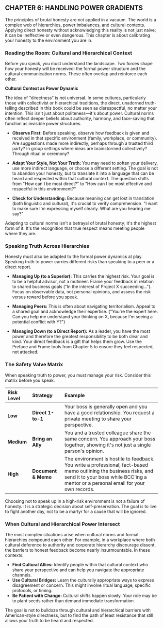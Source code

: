 ## CHAPTER 6: HANDLING POWER GRADIENTS

The principles of brutal honesty are not applied in a vacuum. The world is a complex web of hierarchies, power imbalances, and cultural contexts. Applying direct honesty without acknowledging this reality is not just naive; it can be ineffective or even dangerous. This chapter is about calibrating your honesty to the environment you are in.

### Reading the Room: Cultural and Hierarchical Context

Before you speak, you must understand the landscape. Two forces shape how your honesty will be received: the formal power structure and the cultural communication norms. These often overlap and reinforce each other.

**Cultural Context as Power Dynamic**

The idea of "directness" is not universal. In some cultures, particularly those with collectivist or hierarchical traditions, the direct, unadorned truth-telling described in this book could be seen as disrespectful, no matter your intention. This isn't just about politeness—it's about power. Cultural norms often reflect deeper beliefs about authority, harmony, and face-saving that function as invisible power structures.

*   **Observe First:** Before speaking, observe how feedback is given and received in that specific environment (family, workplace, or community). Are suggestions made more indirectly, perhaps through a trusted third party? In group settings where ideas are brainstormed collectively? Through ritual or ceremony?

*   **Adapt Your Style, Not Your Truth:** You may need to soften your delivery, use more indirect language, or choose a different setting. The goal is not to abandon your honesty, but to translate it into a language that can be heard and respected within that cultural context. The question shifts from "How can I be most direct?" to "How can I be most effective and respectful in this environment?"

*   **Check for Understanding:** Because meaning can get lost in translation (both linguistic and cultural), it's crucial to verify comprehension. "I want to make sure I'm expressing myself clearly. What are you hearing me say?"

Adapting to cultural norms isn't a betrayal of brutal honesty; it's the highest form of it. It's the recognition that true respect means meeting people where they are.

### Speaking Truth Across Hierarchies

Honesty must also be adapted to the formal power dynamics at play. Speaking truth to power carries different risks than speaking to a peer or a direct report.

*   **Managing Up (to a Superior):** This carries the highest risk. Your goal is to be a helpful advisor, not a mutineer. Frame your feedback in relation to shared business goals ("In the interest of Project X succeeding..."). Focus on observable data, not personal opinions, and assess the risk versus reward before you speak.

*   **Managing Peers:** This is often about navigating territorialism. Appeal to a shared goal and acknowledge their expertise. ("You're the expert here. Can you help me understand your thinking on X, because I'm seeing a potential conflict with Y?")

*   **Managing Down (to a Direct Report):** As a leader, you have the most power and therefore the greatest responsibility to be both clear and kind. Your direct feedback is a gift that helps them grow. Use the Preface and Frame tools from Chapter 5 to ensure they feel respected, not attacked.

### The Safety Valve Matrix

When speaking truth to power, you must manage your risk. Consider this matrix before you speak.

| Risk Level | Strategy | Example |
| :--- | :--- | :--- |
| **Low** | **Direct 1-to-1** | Your boss is generally open and you have a good relationship. You request a private meeting to share your perspective. |
| **Medium** | **Bring an Ally** | You and a trusted colleague share the same concern. You approach your boss together, showing it's not just a single person's opinion. |
| **High** | **Document & Memo** | The environment is hostile to feedback. You write a professional, fact-based memo outlining the business risks, and send it to your boss while BCC'ing a mentor or a personal email for your own records. |

Choosing not to speak up in a high-risk environment is not a failure of honesty. It is a strategic decision about self-preservation. The goal is to live to fight another day, not to be a martyr for a cause that will be ignored.

### When Cultural and Hierarchical Power Intersect

The most complex situations arise when cultural norms and formal hierarchies compound each other. For example, in a workplace where both cultural deference to authority and corporate hierarchy discourage dissent, the barriers to honest feedback become nearly insurmountable. In these contexts:

*   **Find Cultural Allies:** Identify people within that cultural context who share your perspective and can help you navigate the appropriate channels.
*   **Use Cultural Bridges:** Learn the culturally appropriate ways to express disagreement or concern. This might involve ritual language, specific protocols, or timing.
*   **Be Patient with Change:** Cultural shifts happen slowly. Your role may be to plant seeds rather than demand immediate transformation.

The goal is not to bulldoze through cultural and hierarchical barriers with American-style directness, but to find the path of least resistance that still allows your truth to be heard and respected.
